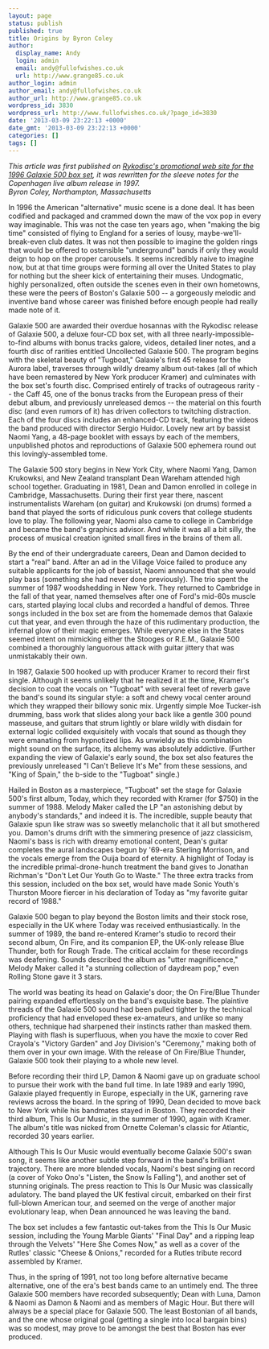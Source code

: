 ```yaml
---
layout: page
status: publish
published: true
title: Origins by Byron Coley
author:
  display_name: Andy
  login: admin
  email: andy@fullofwishes.co.uk
  url: http://www.grange85.co.uk
author_login: admin
author_email: andy@fullofwishes.co.uk
author_url: http://www.grange85.co.uk
wordpress_id: 3830
wordpress_url: http://www.fullofwishes.co.uk/?page_id=3830
date: '2013-03-09 23:22:13 +0000'
date_gmt: '2013-03-09 23:22:13 +0000'
categories: []
tags: []
---
```

<p><em>This article was first published on <a href="http://static.fullofwishes.co.uk/galaxie500box/index.html">Rykodisc's promotional web site for the 1996 Galaxie 500 box set</a>, it was rewritten for the sleeve notes for the Copenhagen live album release in 1997.<br />
Byron Coley, Northampton, Massachusetts</em></p>
<p>In 1996 the American "alternative" music scene is a done deal. It has been codified and packaged and crammed down the maw of the vox pop in every way imaginable. This was not the case ten years ago, when "making the big time" consisted of flying to England for a series of lousy, maybe-we'll-break-even club dates. It was not then possible to imagine the golden rings that would be offered to ostensible "underground" bands if only they would deign to hop on the proper carousels. It seems incredibly naive to imagine now, but at that time groups were forming all over the United States to play for nothing but the sheer kick of entertaining their muses. Undogmatic, highly personalized, often outside the scenes even in their own hometowns, these were the peers of Boston's Galaxie 500 -- a gorgeously melodic and inventive band whose career was finished before enough people had really made note of it.</p>
<p>Galaxie 500 are awarded their overdue hosannas with the Rykodisc release of Galaxie 500, a deluxe four-CD box set, with all three nearly-impossible-to-find albums with bonus tracks galore, videos, detailed liner notes, and a fourth disc of rarities entitled Uncollected Galaxie 500. The program begins with the skeletal beauty of "Tugboat," Galaxie's first 45 release for the Aurora label, traverses through wildly dreamy album out-takes (all of which have been remastered by New York producer Kramer) and culminates with the box set's fourth disc. Comprised entirely of tracks of outrageous rarity -- the Caff 45, one of the bonus tracks from the European press of their debut album, and previously unreleased demos -- the material on this fourth disc (and even rumors of it) has driven collectors to twitching distraction. Each of the four discs includes an enhanced-CD track, featuring the videos the band produced with director Sergio Huidor. Lovely new art by bassist Naomi Yang, a 48-page booklet with essays by each of the members, unpublished photos and reproductions of Galaxie 500 ephemera round out this lovingly-assembled tome.</p>
<p>The Galaxie 500 story begins in New York City, where Naomi Yang, Damon Krukowksi, and New Zealand transplant Dean Wareham attended high school together. Graduating in 1981, Dean and Damon enrolled in college in Cambridge, Massachusetts. During their first year there, nascent instrumentalists Wareham (on guitar) and Krukowski (on drums) formed a band that played the sorts of ridiculous punk covers that college students love to play. The following year, Naomi also came to college in Cambridge and became the band's graphics advisor. And while it was all a bit silly, the process of musical creation ignited small fires in the brains of them all.</p>
<p>By the end of their undergraduate careers, Dean and Damon decided to start a "real" band. After an ad in the Village Voice failed to produce any suitable applicants for the job of bassist, Naomi announced that she would play bass (something she had never done previously). The trio spent the summer of 1987 woodshedding in New York. They returned to Cambridge in the fall of that year, named themselves after one of Ford's mid-60s muscle cars, started playing local clubs and recorded a handful of demos. Three songs included in the box set are from the homemade demos that Galaxie cut that year, and even through the haze of this rudimentary production, the infernal glow of their magic emerges. While everyone else in the States seemed intent on mimicking either the Stooges or R.E.M., Galaxie 500 combined a thoroughly languorous attack with guitar jittery that was unmistakably their own.</p>
<p>In 1987, Galaxie 500 hooked up with producer Kramer to record their first single. Although it seems unlikely that he realized it at the time, Kramer's decision to coat the vocals on "Tugboat" with several feet of reverb gave the band's sound its singular style: a soft and chewy vocal center around which they wrapped their billowy sonic mix. Urgently simple Moe Tucker-ish drumming, bass work that slides along your back like a gentle 300 pound masseuse, and guitars that strum lightly or blare wildly with disdain for external logic collided exquisitely with vocals that sound as though they were emanating from hypnotized lips. As unwieldy as this combination might sound on the surface, its alchemy was absolutely addictive. (Further expanding the view of Galaxie's early sound, the box set also features the previously unreleased "I Can't Believe It's Me" from these sessions, and "King of Spain," the b-side to the "Tugboat" single.)</p>
<p>Hailed in Boston as a masterpiece, "Tugboat" set the stage for Galaxie 500's first album, Today, which they recorded with Kramer (for $750) in the summer of 1988. Melody Maker called the LP "an astonishing debut by anybody's standards," and indeed it is. The incredible, supple beauty that Galaxie spun like straw was so sweetly melancholic that it all but smothered you. Damon's drums drift with the simmering presence of jazz classicism, Naomi's bass is rich with dreamy emotional content, Dean's guitar completes the aural landscapes begun by '69-era Sterling Morrison, and the vocals emerge from the Ouija board of eternity. A highlight of Today is the incredible primal-drone-hunch treatment the band gives to Jonathan Richman's "Don't Let Our Youth Go to Waste." The three extra tracks from this session, included on the box set, would have made Sonic Youth's Thurston Moore fiercer in his declaration of Today as "my favorite guitar record of 1988."</p>
<p>Galaxie 500 began to play beyond the Boston limits and their stock rose, especially in the UK where Today was received enthusiastically. In the summer of 1989, the band re-entered Kramer's studio to record their second album, On Fire, and its companion EP, the UK-only release Blue Thunder, both for Rough Trade. The critical acclaim for these recordings was deafening. Sounds described the album as "utter magnificence," Melody Maker called it "a stunning collection of daydream pop," even Rolling Stone gave it 3 stars.</p>
<p>The world was beating its head on Galaxie's door; the On Fire/Blue Thunder pairing expanded effortlessly on the band's exquisite base. The plaintive threads of the Galaxie 500 sound had been pulled tighter by the technical proficiency that had enveloped these ex-amateurs, and unlike so many others, technique had sharpened their instincts rather than masked them. Playing with flash is superfluous, when you have the moxie to cover Red Crayola's "Victory Garden" and Joy Division's "Ceremony," making both of them over in your own image. With the release of On Fire/Blue Thunder, Galaxie 500 took their playing to a whole new level.</p>
<p>Before recording their third LP, Damon & Naomi gave up on graduate school to pursue their work with the band full time. In late 1989 and early 1990, Galaxie played frequently in Europe, especially in the UK, garnering rave reviews across the board. In the spring of 1990, Dean decided to move back to New York while his bandmates stayed in Boston. They recorded their third album, This Is Our Music, in the summer of 1990, again with Kramer. The album's title was nicked from Ornette Coleman's classic for Atlantic, recorded 30 years earlier.</p>
<p>Although This Is Our Music would eventually become Galaxie 500's swan song, it seems like another subtle step forward in the band's brilliant trajectory. There are more blended vocals, Naomi's best singing on record (a cover of Yoko Ono's "Listen, the Snow Is Falling"), and another set of stunning originals. The press reaction to This Is Our Music was classically adulatory. The band played the UK festival circuit, embarked on their first full-blown American tour, and seemed on the verge of another major evolutionary leap, when Dean announced he was leaving the band.</p>
<p>The box set includes a few fantastic out-takes from the This Is Our Music session, including the Young Marble Giants' "Final Day" and a ripping leap through the Velvets' "Here She Comes Now," as well as a cover of the Rutles' classic "Cheese & Onions," recorded for a Rutles tribute record assembled by Kramer.</p>
<p>Thus, in the spring of 1991, not too long before alternative became alternative, one of the era's best bands came to an untimely end. The three Galaxie 500 members have recorded subsequently; Dean with Luna, Damon & Naomi as Damon & Naomi and as members of Magic Hour. But there will always be a special place for Galaxie 500. The least Bostonian of all bands, and the one whose original goal (getting a single into local bargain bins) was so modest, may prove to be amongst the best that Boston has ever produced.</p>
